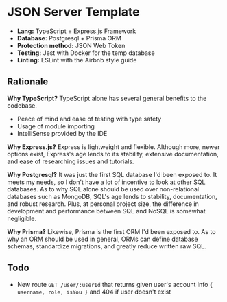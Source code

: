 # JSON Server Template
- **Lang:** TypeScript + Express.js Framework
- **Database:** Postgresql + Prisma ORM
- **Protection method:** JSON Web Token
- **Testing:** Jest with Docker for the temp database
- **Linting:** ESLint with the Airbnb style guide

## Rationale
**Why TypeScript?**
TypeScript alone has several general benefits to the codebase.
- Peace of mind and ease of testing with type safety
- Usage of module importing
- IntelliSense provided by the IDE

**Why Express.js?**
Express is lightweight and flexible. Although more, newer options exist, Express's age lends to its stability, extensive documentation, and ease of researching issues and tutorials.

**Why Postgresql?**
It was just the first SQL database I'd been exposed to. It meets my needs, so I don't have a lot of incentive to look at other SQL databases. As to why SQL alone should be used over non-relational databases such as MongoDB, SQL's age lends to stability, documentation, and robust research. Plus, at personal project size, the difference in development and performance between SQL and NoSQL is somewhat negligible.

**Why Prisma?**
Likewise, Prisma is the first ORM I'd been exposed to. As to why an ORM should be used in general, ORMs can define database schemas, standardize migrations, and greatly reduce written raw SQL.

## Todo
- New route `GET /user/:userId` that returns given user's account info `{ username, role, isYou }` and 404 if user doesn't exist